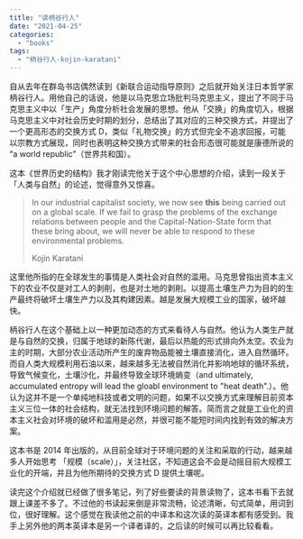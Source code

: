 ```yaml
---
title: "读柄谷行人"
date: "2021-04-25"
categories: 
  - "books"
tags: 
  - "柄谷行人-kojin-karatani"
---
```


自从去年在群岛书店偶然读到《新联合运动指导原则》之后就开始关注日本哲学家柄谷行人。用他自己的话说，他是以马克思立场批判马克思主义，提出了不同于马克思主义中以「生产」角度分析社会发展的思想。他从「交换」的角度切入，根据马克思主义中对社会历史时期的划分，总结出了其对应的三种交换方式，并提出了一个更高形态的交换方式 D，类似「礼物交换」的方式但完全不追求回报，可能以宗教方式展现，同时也表明这种交换方式带来的社会形态很可能就是康德所说的 “a world republic”（世界共和国）。  
  
这本《世界历史的结构》我才刚读完他关于这个中心思想的介绍，读到一段关于「人类与自然」的论述，觉得意外又惊喜。

> In our industrial capitalist society, we now see **this** being carried out on a global scale. If we fail to grasp the problems of the exchange relations between people and the Capital-Nation-State form that these bring about, we will never be able to respond to these environmental problems.
> 
> Kojin Karatani

这里他所指的在全球发生的事情是人类社会对自然的滥用。马克思曾指出资本主义下的农业不仅是对工人的剥削，也是对土地的剥削。以提高土壤生产力为目的的生产最终将破坏土壤生产力以及其构建因素。越是发展大规模工业的国家，破坏越快。  
  
柄谷行人在这个基础上以一种更加动态的方式来看待人与自然。他认为人类生产就是与自然的交换，归属于地球的新陈代谢，最后以热能的形式排向外太空。农业为主的时期，大部分农业活动所产生的废弃物品能被土壤直接消化，进入自然循环。而自人类大规模利用石油以来，越来越多无法被自然消化并影响地球的循环系统，导致气候变化，土壤沙化，并最终导致全球环境熵变（and ultimately, accumulated entropy will lead the gloabl environment to "heat death".）。他认为这并不是一个单纯地科技或者文明的问题，如果不以交换方式来理解目前资本主义三位一体的社会结构，就无法找到环境问题的解答。简而言之就是工业化的资本主义社会对环境的破坏和滥用是必然，并很可能不能短时间内找到有效的解决方案。  
  
这本书是 2014 年出版的，从目前全球对于环境问题的关注和采取的行动，越来越多人开始思考 「规模（scale）」，关注社区，不知道这会不会是动摇目前大规模工业化的开端，并且为他所期待的交换方式 D 提供土壤呢。  
  
读完这个介绍就已经做了很多笔记，列了好些要读的背景读物了，这本书看下去就跟上课差不多了。不过他的书读起来倒是非常流畅，论述清晰，句式简单，用词到位，很好理解。这个感觉在我读他之前的中译本和这次读的英译本都有感受到。我手上另外他的两本英译本是另一个译者译的，之后读的时候可以再比较看看。
